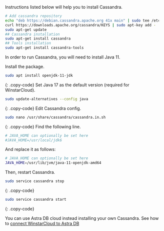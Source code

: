 Instructions listed below will help you to install Cassandra.

```bash
# Add cassandra repository
echo "deb https://debian.cassandra.apache.org 41x main" | sudo tee /etc/apt/sources.list.d/cassandra.sources.list
curl https://downloads.apache.org/cassandra/KEYS | sudo apt-key add -
sudo apt-get update
## Cassandra installation
sudo apt-get install cassandra
## Tools installation
sudo apt-get install cassandra-tools
```

In order to run Cassandra, you will need to install Java 11.

Install the package.
```bash
sudo apt install openjdk-11-jdk
```
{: .copy-code}
Set Java 17 as the default version (required for WinstarCloud).
```bash
sudo update-alternatives --config java
```
{: .copy-code}
Edit Cassandra config.
```bash
sudo nano /usr/share/cassandra/cassandra.in.sh
```
{: .copy-code}
Find the following line.
```bash
# JAVA_HOME can optionally be set here
#JAVA_HOME=/usr/local/jdk6
```
And replace it as follows:
```bash
# JAVA_HOME can optionally be set here
JAVA_HOME=/usr/lib/jvm/java-11-openjdk-amd64
```
Then, restart Cassandra.
```bash
sudo service cassandra stop
```
{: .copy-code}
```bash
sudo service cassandra start
```
{: .copy-code}

You can use Astra DB cloud instead installing your own Cassandra.
See how to [connect WinstarCloud to Astra DB](/docs/user-guide/install/pe/cassandra-cloud-astra-db/)
